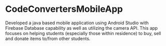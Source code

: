 # CodeConvertersMobileApp
Developed a java based mobile application using Android Studio with Firebase Database capability as well as utilizing the camera API.
This app focuses on helping students (especially those within residence) to buy, sell and donate items to/from other students.
